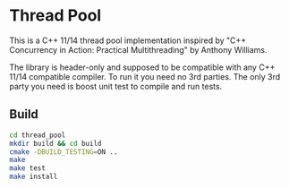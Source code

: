Thread Pool
===========


This is a C++ 11/14 thread pool implementation inspired by "C++ Concurrency in Action: Practical Multithreading" by Anthony Williams.

The library is header-only and supposed to be compatible with any C++ 11/14 compatible compiler.
To run it you need no 3rd parties.
The only 3rd party you need is boost unit test to compile and run tests.

## Build ##
```sh
cd thread_pool
mkdir build && cd build
cmake -DBUILD_TESTING=ON ..
make
make test
make install
```
